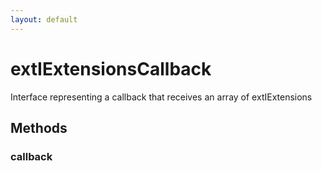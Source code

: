 ```yaml
---
layout: default
---
```


# extIExtensionsCallback #
  
Interface representing a callback that receives an array of extIExtensions  
  

## Methods ##

### callback ###
